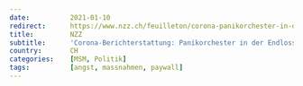 ```yaml
---
date:          2021-01-10
redirect:      https://www.nzz.ch/feuilleton/corona-panikorchester-in-der-endlosschlaufe-ld.1595242
title:         NZZ
subtitle:      'Corona-Berichterstattung: Panikorchester in der Endlosschlaufe'
country:       CH
categories:    [MSM, Politik]
tags:          [angst, massnahmen, paywall]
---
```

